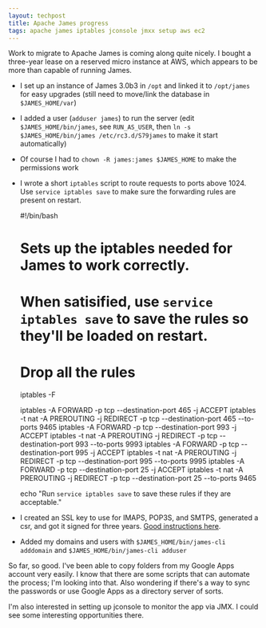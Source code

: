 ```yaml
---
layout: techpost
title: Apache James progress
tags: apache james iptables jconsole jmxx setup aws ec2
---
```


Work to migrate to Apache James is coming along quite nicely. I bought a three-year lease on a reserved micro instance at AWS, which appears to be more than capable of running James.
* I set up an instance of James 3.0b3 in `/opt` and linked it to `/opt/james` for easy upgrades (still need to move/link the database in `$JAMES_HOME/var`)
* I added a user (`adduser james`) to run the server (edit `$JAMES_HOME/bin/james`, see `RUN_AS_USER`, then `ln -s $JAMES_HOME/bin/james /etc/rc3.d/S79james` to make it start automatically)
* Of course I had to `chown -R james:james $JAMES_HOME` to make the permissions work
* I wrote a short `iptables` script to route requests to ports above 1024. Use `service iptables save` to make sure the forwarding rules are present on restart.

	#!/bin/bash

	# Sets up the iptables needed for James to work correctly.

	# When satisified, use `service iptables save` to save the rules so they'll be loaded on restart.

	# Drop all the rules

	iptables -F

	iptables -A FORWARD -p tcp --destination-port 465 -j ACCEPT
	iptables -t nat -A PREROUTING -j REDIRECT -p tcp --destination-port 465 --to-ports 9465
	iptables -A FORWARD -p tcp --destination-port 993 -j ACCEPT
	iptables -t nat -A PREROUTING -j REDIRECT -p tcp --destination-port 993 --to-ports 9993
	iptables -A FORWARD -p tcp --destination-port 995 -j ACCEPT
	iptables -t nat -A PREROUTING -j REDIRECT -p tcp --destination-port 995 --to-ports 9995
	iptables -A FORWARD -p tcp --destination-port 25 -j ACCEPT
	iptables -t nat -A PREROUTING -j REDIRECT -p tcp --destination-port 25 --to-ports 9465

	echo "Run `service iptables save` to save these rules if they are acceptable."

* I created an SSL key to use for IMAPS, POP3S, and SMTPS, generated a csr, and got it signed for three years. [Good instructions here](https://james.apache.org/server/3/config-ssl-tls.html).
* Added my domains and users with `$JAMES_HOME/bin/james-cli adddomain` and `$JAMES_HOME/bin/james-cli adduser`

So far, so good. I've been able to copy folders from my Google Apps account very easily. I know that there are some scripts that can automate the process; I'm looking into that. Also wondering if there's a way to sync the passwords or use Google Apps as a directory server of sorts.

I'm also interested in setting up jconsole to monitor the app via JMX. I could see some interesting opportunities there.
